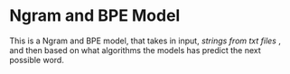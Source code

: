 # Ngram and BPE Model

This is a Ngram and BPE model, that takes in input, *strings from txt files* , and then based on what algorithms the models has predict the next possible word.